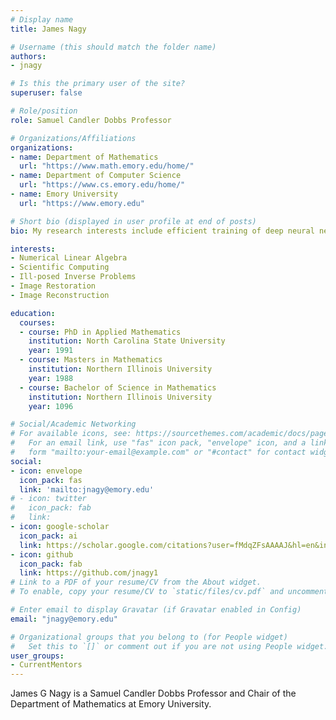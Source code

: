 ```yaml
---
# Display name
title: James Nagy

# Username (this should match the folder name)
authors:
- jnagy

# Is this the primary user of the site?
superuser: false

# Role/position
role: Samuel Candler Dobbs Professor

# Organizations/Affiliations
organizations:
- name: Department of Mathematics
  url: "https://www.math.emory.edu/home/"
- name: Department of Computer Science
  url: "https://www.cs.emory.edu/home/"
- name: Emory University
  url: "https://www.emory.edu"

# Short bio (displayed in user profile at end of posts)
bio: My research interests include efficient training of deep neural networks and optimal representations of high-dimensional data.

interests:
- Numerical Linear Algebra
- Scientific Computing
- Ill-posed Inverse Problems
- Image Restoration
- Image Reconstruction

education:
  courses:
  - course: PhD in Applied Mathematics
    institution: North Carolina State University
    year: 1991
  - course: Masters in Mathematics
    institution: Northern Illinois University
    year: 1988
  - course: Bachelor of Science in Mathematics
    institution: Northern Illinois University
    year: 1096

# Social/Academic Networking
# For available icons, see: https://sourcethemes.com/academic/docs/page-builder/#icons
#   For an email link, use "fas" icon pack, "envelope" icon, and a link in the
#   form "mailto:your-email@example.com" or "#contact" for contact widget.
social:
- icon: envelope
  icon_pack: fas
  link: 'mailto:jnagy@emory.edu'
# - icon: twitter
#   icon_pack: fab
#   link: 
- icon: google-scholar
  icon_pack: ai
  link: https://scholar.google.com/citations?user=fMdqZFsAAAAJ&hl=en&inst=15365353816232672843
- icon: github
  icon_pack: fab
  link: https://github.com/jnagy1
# Link to a PDF of your resume/CV from the About widget.
# To enable, copy your resume/CV to `static/files/cv.pdf` and uncomment the lines below.

# Enter email to display Gravatar (if Gravatar enabled in Config)
email: "jnagy@emory.edu"

# Organizational groups that you belong to (for People widget)
#   Set this to `[]` or comment out if you are not using People widget.
user_groups:
- CurrentMentors
---
```


James G Nagy is a Samuel Candler Dobbs Professor and Chair of the Department of Mathematics at Emory University. 
